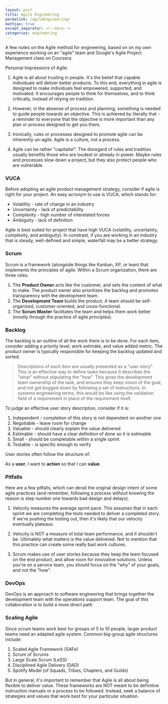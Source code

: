 ```yaml
---
layout: post
title: Agile Engineering
permalink: /agileEngineering/
mathjax: true
except_separator: <!--more-->
categories: engineering
---
```


A few notes on the Agile method for engineering, based on on my own experience working on an "agile" team and Google's Agile Project Management class on Coursera.


<!--more-->

Personal Impressions of Agile:

1. Agile is all about trusting in people. It's the belief that capable individuals will deliver better products. To this end, everything in agile is designed to make individuals feel empowered, supported, and motivated. It encourages people to think for themselves, and to think critically, instead of relying on tradition.

2. However, in the absense of process and planning, something is needed to guide people towards an objective. This is achieved by literally that - a reminder to everyone that the objective is more important than any plan or process designed to get you there. 

3. Ironically, rules or processes designed to promote agile can be inherently un-agile. Agile is a culture, not a process. 

4. Agile can be rather "capitalist". The disregard of rules and tradition usually benefits those who are loudest or already in power. Maybe rules and processes slow down a project, but they also protect people who are vulnerable. 


### VUCA

Before adopting an agile product management strategy, consider if agile is right for your project. An easy acronym to use is VUCA, which stands for:

* Volatility - rate of change in an industry
* Uncertainty - lack of predictability
* Complexity - high number of interelated forces
* Ambiguity - lack of definition

Agile is best suited for project that have high VUCA (volatility, uncertainty, complexity, and ambiguity). In constrast, if you are working in an industry that is steady, well-defined and simple, waterfall may be a better strategy. 


### Scrum

Scrum is a framework (alongside things like Kanban, XP, or lean) that implements the principles of agile. Within a Scrum organization, there are three roles.

1. The **Product Owner** acts like the customer, and sets the content of what to make. The product owner also prioritizes the backlog and promotes transparency with the development team.
2. The **Development Team** builds the product. A team should be self-organized, customer-oriented, and cross-functional. 
3. The **Scrum Master** facilitates the team and helps them work better (mostly through the practice of agile principles).


### Backlog

The backlog is an outline of all the work there is to be done. For each item, consider adding a priority level, work estimate, and value added metric. The product owner is typically responsible for keeping the backlog updated and sorted. 

> Descriptions of each item are usually presented as a "user story". This is an effective way to define tasks because it describes the "what" without stipulating the "how". This gives the development team ownership of the task, and ensures they keep vision of the goal, and not get bogged down by following a set of instructions. In systems engineering terms, this would be like using the validation field of a requirement in place of the requirement itself.  

To judge an effective user story description, consider if it is:
1. Independent - completion of this story is not dependent on another one
2. Negotiable - leave room for change
3. Valuable - should clearly explain the value delivered
4. Estimable - should have a clear definition of done so it is estimable
5. Small - should be completable within a single sprint
6. Testable - is specific enough to verify

User stories often follow the structure of:

As a **user**, I want to **action** so that I can **value**.

### Pitfalls

Here are a few pitfalls, which can derail the original design intent of some agile practices (and remember, following a process without knowing the reason is step number one towards bad design and delays).

1. Velocity measures the average sprint pace. This assumes that in each sprint we are completing the tests needed to deliver a completed story. If we're pushing the testing out, then it's likely that our velocity eventually plateaus. 

2. Velocity is NOT a measure of total team performance, and it shouldn't be. Ultimately what matters is the value delivered. Not to mention that this practice can create some really bad work cultures. 

3. Scrum makes use of user stories because they keep the team focused on the end product, and allow room for innovative solutions. Unless you're on a service team, you should focus on the "why" of your goals, and not the "how". 

### DevOps

DevOps is an approach to software engineering that brings together the development team with the operations support team. The goal of this collaboration is to build a more direct path 


### Scaling Agile

Since scrum teams work best for groups of 5 to 10 people, larger product teams need an adapted agile system. Common big-group agile structures include: 

1. Scaled Agile Framework (SAFe)
2. Scrum of Scrums
3. Large Scale Scrum (LeSS)
4. Disciplined Agile Delivery (DAD)
5. Spotify Model (of Squads, Tribes, Chapters, and Guilds)

But in general, it's important to remember that Agile is all about being flexible to deliver value. These frameworks are NOT meant to be definitive instruction manuals or a process to be followed. Instead, seek a balance of strategies and values that work best for your particular situation. 

